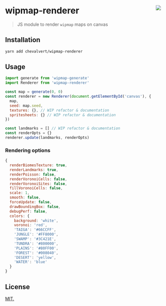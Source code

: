 # wipmap-renderer [<img src="https://github.com/chevalvert.png?size=100" align="right">](http://chevalvert.fr/)
> JS module to render `wipmap` maps on canvas

## Installation

```sh
yarn add chevalvert/wipmap-renderer
```

## Usage

```js
import generate from 'wipmap-generate'
import Renderer from 'wipmap-renderer'

const map = generate(0, 0)
const renderer = new Renderer(document.getElementById('canvas'), {
  map,
  seed: map.seed,
  textures: {}, // WIP refactor & documentation
  spritesheets: {} // WIP refactor & documentation
})

const landmarks = [] // WIP refactor & documentation 
const renderOpts = {} 
renderer.update(landmarks, renderOpts)
```

### Rendering options 
```js
{
  renderBiomesTexture: true,
  renderLandmarks: true,
  renderPoisson: false,
  renderVoronoiCells: false,
  renderVoronoiSites: false,
  fillVoronoiCells: false,
  scale: 1,
  smooth: false,
  forceUpdate: false,
  drawBoundingBox: false,
  debugPerf: false,
  colors: {
    background: 'white',
    voronoi: 'red',
    'TAIGA': '#66CCFF',
    'JUNGLE': '#FF8000',
    'SWAMP': '#3C421E',
    'TUNDRA': '#800000',
    'PLAINS': '#80FF00',
    'FOREST': '#008040',
    'DESERT': 'yellow',
    'WATER': 'blue'
  }
}
```

## License
[MIT.](https://tldrlegal.com/license/mit-license)
